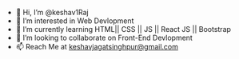 - 👋 Hi, I’m @keshav1Raj
- 👀 I’m interested in Web Devlopment
- 🌱 I’m currently learning HTML|| CSS || JS || React JS || Bootstrap
- 💞️ I’m looking to collaborate on Front-End Devlopment
- 📫 Reach Me at keshavjagatsinghpur@gmail.com

<!---
keshav1Raj/keshav1Raj is a ✨ special ✨ repository because its `README.md` (this file) appears on your GitHub profile.
You can click the Preview link to take a look at your changes.
--->
